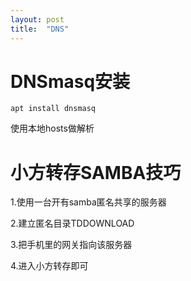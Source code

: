 ```yaml
---
layout: post
title:  "DNS"
---
```


# DNSmasq安装

	apt install dnsmasq

使用本地hosts做解析

# 小方转存SAMBA技巧

1.使用一台开有samba匿名共享的服务器

2.建立匿名目录TDDOWNLOAD

3.把手机里的网关指向该服务器

4.进入小方转存即可
